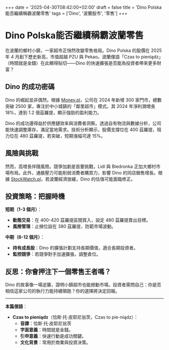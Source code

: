+++
date = '2025-04-30T08:42:00+02:00'
draft = false
title = 'Dino Polska能否繼續稱霸波蘭零售'
tags = ['Dino', '波蘭股市', '零售']
+++

# Dino Polska能否繼續稱霸波蘭零售

在波蘭的鄉村小鎮，一家超市正悄然改變零售格局。Dino Polska 的股價在 2025 年 4 月創下歷史新高，市值超越 PZU 與 Pekao。波蘭俚語「Czas to pieniądz」（時間就是金錢）在此顯得貼切——Dino 的快速擴張是否能為投資者帶來更多財富？

## Dino 的成功密碼

Dino 的崛起並非偶然。根據 [Money.pl](https://www.money.pl/gielda/dino-z-rekordowa-wycena-na-gpw-jest-wyzej-niz-pzu-i-pekao-7149997173078784a.html)，公司在 2024 年新增 300 家門市，總數突破 2500 家，專注於中小城鎮的「鄰里超市」模式。其 2024 年淨利潤增長 18%，達到 1.2 億茲羅提，顯示強勁的盈利能力。

Dino 的成功還得益於供應鏈效率與消費者洞察。透過自有物流與數據分析，公司能快速調整庫存，滿足當地需求。技術分析顯示，股價支撐位在 400 茲羅提，阻力位在 480 茲羅提，若突破，短期漲幅可達 15%。

## 風險與挑戰

然而，高增長伴隨風險。競爭加劇是首要挑戰，Lidl 與 Biedronka 正加大鄉村市場布局。此外，通脹壓力可能削弱消費者購買力，影響 Dino 的同店銷售增長。根據 [StockWatch.pl](https://www.stockwatch.pl/wiadomosci/co-dalej-z-kursem-akcji-dino-polska-analiza-techniczna-4,akcje,347530)，若波蘭經濟放緩，Dino 的估值可能面臨修正。

## 投資策略：把握時機

**短期（1-3 個月）**：  
- **動態交易**：在 400-420 茲羅提區間買入，設定 480 茲羅提賣出目標。  
- **風險管理**：止損位設在 380 茲羅提，防範市場波動。  

**中期（6-12 個月）**：  
- **持有成長股**：Dino 的擴張計劃支持長期價值，適合長期投資者。  
- **監控競爭**：若競爭對手加速擴張，調整倉位。

## 反思：你會押注下一個零售王者嗎？

Dino 的故事像一場逆襲，證明小鎮超市也能撼動市場。投資者需問自己：你是否相信這家公司的執行力能持續領跑？你的選擇將決定回報。

---


**本篇俚語**：  
- **Czas to pieniądz**（恰斯·托·皮耶尼翁茨，Czas to pie-niądz）：  
  - **音譯**：恰斯·托·皮耶尼翁茨  
  - **字面意義**：時間就是金錢。  
  - **引申意義**：快速行動是成功關鍵。  
  - **文化背景**：常用於商業與投資決策。